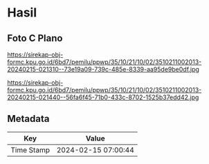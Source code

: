 # Hasil

## Foto C Plano

https://sirekap-obj-formc.kpu.go.id/6bd7/pemilu/ppwp/35/10/21/10/02/3510211002013-20240215-021310--73e19a09-739c-485e-8339-aa95de9be0df.jpg

https://sirekap-obj-formc.kpu.go.id/6bd7/pemilu/ppwp/35/10/21/10/02/3510211002013-20240215-021440--56fa6f45-71b0-433c-8702-1525b37edd42.jpg


## Metadata

| Key        | Value               |
| ---------- | ------------------- |
| Time Stamp | 2024-02-15 07:00:44 |



